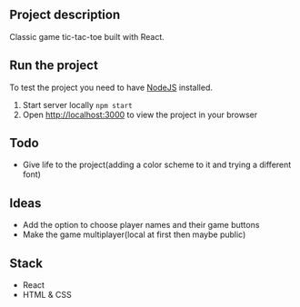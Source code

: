 ## Project description

Classic game tic-tac-toe built with React.

## Run the project
To test the project you need to have [NodeJS](https://nodejs.org/en/) installed.
1. Start server locally `npm start`
2. Open [http://localhost:3000](http://localhost:3000) to view the project in your browser


## Todo
- Give life to the project(adding a color scheme to it and trying a different font)

## Ideas
- Add the option to choose player names and their game buttons
- Make the game multiplayer(local at first then maybe public)

## Stack
- React
- HTML & CSS

